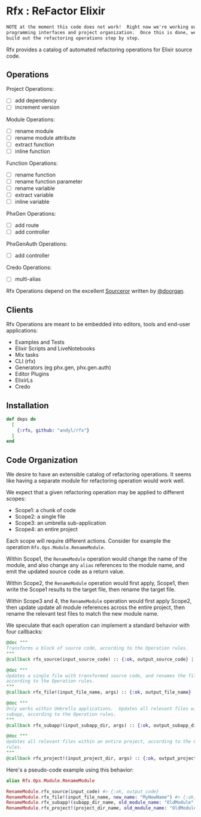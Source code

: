# Rfx : ReFactor Elixir

```markdown
NOTE at the moment this code does not work!  Right now we're working out the
programming interfaces and project organization.  Once this is done, we'll
build out the refactoring operations step by step.
```

Rfx provides a catalog of automated refactoring operations for Elixir source
code.  

## Operations

Project Operations:

- [ ] add dependency
- [ ] increment version

Module Operations:

- [ ] rename module
- [ ] rename module attribute
- [ ] extract function
- [ ] inline function

Function Operations:

- [ ] rename function
- [ ] rename function parameter
- [ ] rename variable
- [ ] extract variable
- [ ] inline variable

PhxGen Operations:

- [ ] add route
- [ ] add controller

PhxGenAuth Operations:

- [ ] add controller

Credo Operations:

- [ ] multi-alias

Rfx Operations depend on the excellent
[Sourceror](http://github.com/doorgan/sourceror) written by
[@doorgan](http://github.com/doorgan).

## Clients 

Rfx Operations are meant to be embedded into editors, tools and end-user
applications:

- Examples and Tests
- Elixir Scripts and LiveNotebooks
- Mix tasks
- CLI (rfx)
- Generators (eg phx.gen, phx.gen.auth)
- Editor Plugins
- ElixirLs
- Credo

## Installation

```elixir
def deps do
  [
    {:rfx, github: "andyl/rfx"}
  ]
end
```

## Code Organization

We desire to have an extensible catalog of refactoring operations.  It seems
like having a separate module for refactoring operation would work well.

We expect that a given refactoring operation may be applied to different
scopes:

- Scope1: a chunk of code
- Scope2: a single file
- Scope3: an umbrella sub-application
- Scope4: an entire project

Each scope will require different actions.  Consider for example the operation
`Rfx.Ops.Module.RenameModule`.

Within Scope1, the `RenameModule` operation would change the name of the
module, and also change any `alias` references to the module name, and emit the
updated source code as a return value.

Within Scope2, the `RenameModule` operation would first apply, Scope1, then
write the Scope1 results to the target file, then rename the target file.

Within Scope3 and 4, the `RenameModule` operation would first apply Scope2,
then update update all module references across the entire project, then rename
the relevant test files to match the new module name. 

We speculate that each operation can implement a standard behavior with four
callbacks:

```elixir
@doc """
Transforms a block of source code, according to the Operation rules.
"""
@callback rfx_source(input_source_code) :: {:ok, output_source_code} | {:error, String.t}

@doc """
Updates a single file with transformed source code, and renames the file
according to the Operation rules.
"""
@callback rfx_file!(input_file_name, args) :: {:ok, output_file_name} | {:error, String.t}

@doc """
Only works within Umbrella applications.  Updates all relevant files within a
subapp, according to the Operation rules.
"""
@callback rfx_subapp!(input_subapp_dir, args) :: {:ok, output_subapp_dir, [updated_file_list]} | {:error, String.t}

@doc """
Updates all relevant files within an entire project, according to the Operation
rules.
"""
@callback rfx_project!(input_project_dir, args) :: {:ok, output_project_dir, [updated_file_list]} | {:error, String.t}
```

Here's a pseudo-code example using this behavior:

```elixir
alias Rfx.Ops.Module.RenameModule

RenameModule.rfx_source(input_code) #> {:ok, output_code}
RenameModule.rfx_file!(input_file_name, new_name: "MyNewName") #> {:ok, output_file_name}
RenameModule.rfx_subapp!(subapp_dir_name, old_module_name: "OldModule", new_module_name: "NewModule") #> {:ok, subapp_dir_name, [list_of_updated_files]}
RenameModule.rfx_project!(project_dir_name, old_module_name: "OldModule", new_module_name: "NewModule") #> {:ok, project_dir_name, [list_of_updated_files]}
```

